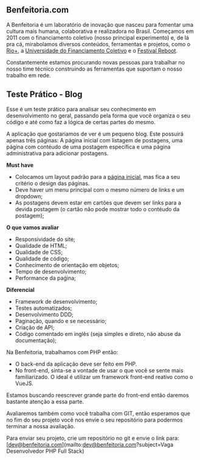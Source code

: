 Benfeitoria.com
---------------

A Benfeitoria é um laboratório de inovação que nasceu para fomentar uma cultura mais humana, colaborativa e realizadora no Brasil. Começamos em 2011 com o financiamento coletivo (nosso principal experimento) e, de lá pra cá, mirabolamos diversos conteúdos, ferramentas e projetos, como o [Rio+](http://riomais.benfeitoria.com/), a [Universidade do Financiamento Coletivo](http://ufc.benfeitoria.com/) e o [Festival Reboot](http://reboot.benfeitoria.com/).

Constantemente estamos procurando novas pessoas para trabalhar no nosso time técnico construindo as ferramentas que suportam o nosso trabalho em rede.

Teste Prático - Blog
--------------------

Esse é um teste prático para analisar seu conhecimento em desenvolvimento no geral, passando pela forma que você organiza o seu código e até como faz a lógica de certas partes do mesmo.

A aplicação que gostariamos de ver é um pequeno blog. Este possuirá apenas três páginas: A página inicial com listagem de postagens, uma página com contéudo de uma postagem específica e uma página administrativa para adicionar postagens.

**Must have**
- Colocamos um layout padrão para a [página inicial](Desktop.jpg), mas fica a seu critério o design das páginas.
- Deve haver um menu principal com o mesmo número de links e um dropdown;
- As postagens devem estar em cartões que devem ser links para a devida postagem (o cartão não pode mostrar todo o contéudo da postagem);

**O que vamos avaliar**
- Responsividade do site;
- Qualidade de HTML;
- Qualidade de CSS;
- Qualidade de código;
- Conhecimento de orientação em objetos;
- Tempo de desenvolvimento;
- Performance da paǵina;

**Diferencial**
- Framework de desenvolvimento;
- Testes automatizados;
- Desenvolvimento DDD;
- Paginação, quando e se necessário;
- Criação de API;
- Código comentado em inglês (seja simples e direto, não abuse da documentação);

Na Benfeitoria, trabalhamos com PHP então:

- O back-end da aplicação deve ser feito em PHP.
- No front-end, sinta-se a vontade de usar o que você se sente mais familiarizado. O ideal é utilizar um framework front-end reativo como o VueJS.

Estamos buscando reescrever grande parte do front-end então daremos bastante atenção a essa parte.

Avaliaremos também como você trabalha com GIT, então esperamos que no fim do seu projeto você nos envie o seu repositório para podermos terminar a nossa avaliação.

Para enviar seu projeto, crie um repositório no git e envie o link para: [dev@benfeitoria.com](mailto:dev@benfeitoria.com?subject=Vaga Desenvolvedor PHP Full Stack)
